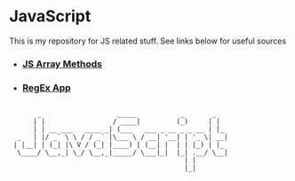 # **JavaScript**

<p style="" > This is my repository for JS related stuff. See links below for useful sources

* ### **[JS Array Methods](https://github.com/oveeauki/JavaScript/blob/main/JS_Array_Methods.md)**

* ### **[RegEx App](https://regexr.com/)**
   
```  

       _                   _____           _       _   
      | |                 / ____|         (_)     | |  
      | | __ ___   ____ _| (___   ___ _ __ _ _ __ | |_ 
  _   | |/ _` \ \ / / _` |\___ \ / __| '__| | '_ \| __|
 | |__| | (_| |\ V / (_| |____) | (__| |  | | |_) | |_ 
  \____/ \__,_| \_/ \__,_|_____/ \___|_|  |_| .__/ \__|
                                            | |        
                                            |_|        
```
